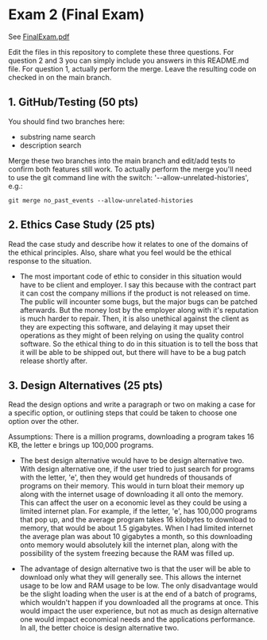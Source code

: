 # Exam 2 (Final Exam)

See [FinalExam.pdf](FinalExam.pdf)

Edit the files in this repository to complete these three questions. For question 2 and 3 you can simply include you answers in this README.md file. For question 1, actually perform the merge. Leave the resulting code on checked in on the main branch.

## 1. GitHub/Testing (50 pts)

You should find two branches here:

- substring name search
- description search

Merge these two branches into the main branch and edit/add tests to confirm both features still work. To actually perform the merge you'll need to use the git command line with the switch: '--allow-unrelated-histories', e.g.:

    git merge no_past_events --allow-unrelated-histories

## 2. Ethics Case Study (25 pts)

Read the case study and describe how it relates to one of the domains of the ethical principles. Also, share what you feel would be the ethical response to the situation.

- The most important code of ethic to consider in this situation would have to be client and employer. I say this because with the contract part it can cost the company millions if the product is not released on time. The public will incounter some bugs, but the major bugs can be patched afterwards. But the money lost by the employer along with it's reputation is much harder to repair. Then, it is also unethical against the client as they are expecting this software, and delaying it may upset their operations as they might of been relying on using the quality control software. So the ethical thing to do in this situation is to tell the boss that it will be able to be shipped out, but there will have to be a bug patch release shortly after. 

## 3. Design Alternatives (25 pts)

Read the design options and write a paragraph or two on making a case for a specific option, or outlining steps that could be taken to choose one option over the other.

Assumptions: There is a million programs, downloading a program takes 16 KB, the letter e brings up 100,000 programs.

- The best design alternative would have to be design alternative two. With design alternative one, if the user tried to just search for programs with the letter, 'e', then they would get hundreds of thousands of programs on their memory. This would in turn bloat their memory up along with the internet usage of downloading it all onto the memory. This can affect the user on a economic level as they could be using a limited internet plan. For example, if the letter, 'e', has 100,000 programs that pop up, and the average program takes 16 kilobytes to download to memory, that would be about 1.5 gigabytes. When I had limited internet the average plan was about 10 gigabytes a month, so this downloading onto memory would absolutely kill the internet plan, along with the possibility of the system freezing because the RAM was filled up.

- The advantage of design alternative two is that the user will be able to download only what they will generally see. This allows the internet usage to be low and RAM usage to be low. The only disadvantage would be the slight loading when the user is at the end of a batch of programs, which wouldn't happen if you downloaded all the programs at once. This would impact the user experience, but not as much as design alternative one would impact economical needs and the applications performance. In all, the better choice is design alternative two.
